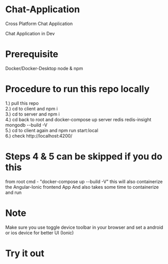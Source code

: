 # Chat-Application
Cross Platform Chat Application

Chat Application in Dev

# Prerequisite
  Docker/Docker-Desktop
  node & npm 
  

# Procedure to run this repo locally

1.) pull this repo  <br /> 
2.) cd to client and npm i  <br />
3.) cd to server and npm i  <br /> 
4.) cd back to root and docker-compose up server redis redis-insight mongodb --build -V <br /> 
5.) cd to client again and npm run start:local  <br /> 
6.) check http://localhost:4200/  <br /> 

# Steps 4 & 5 can be skipped if you do this  <br /> 
from root cmd - "docker-compose up --build -V"  this will also containerize the Angular-Ionic frontend App
And also takes some time to containerize and run

# Note

Make sure you use toggle device toolbar in your browser and set a android or ios device for better UI (Ionic)

# Try it out
